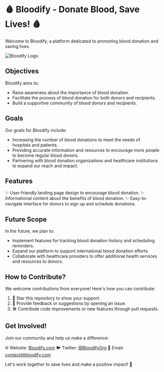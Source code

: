# 🩸 Bloodify - Donate Blood, Save Lives! 🩸

Welcome to Bloodify, a platform dedicated to promoting blood donation and saving lives. 

![Bloodify Logo](https://example.com/logo.png)

## Objectives

Bloodify aims to:
- Raise awareness about the importance of blood donation.
- Facilitate the process of blood donation for both donors and recipients.
- Build a supportive community of blood donors and recipients.

## Goals

Our goals for Bloodify include:
- Increasing the number of blood donations to meet the needs of hospitals and patients.
- Providing accurate information and resources to encourage more people to become regular blood donors.
- Partnering with blood donation organizations and healthcare institutions to expand our reach and impact.

## Features

✨ User-friendly landing page design to encourage blood donation.
✨ Informational content about the benefits of blood donation.
✨ Easy-to-navigate interface for donors to sign up and schedule donations.

## Future Scope

In the future, we plan to:
- Implement features for tracking blood donation history and scheduling reminders.
- Expand our platform to support international blood donation efforts.
- Collaborate with healthcare providers to offer additional health services and resources to donors.

## How to Contribute?

We welcome contributions from everyone! Here's how you can contribute:

1. 🌟 Star this repository to show your support.
2. 💬 Provide feedback or suggestions by opening an issue.
3. 🛠️ Contribute code improvements or new features through pull requests.

## Get Involved!

Join our community and help us make a difference:

🌐 Website: [Bloodify.com](https://www.bloodify.com)
🐦 Twitter: [@BloodifyOrg](https://twitter.com/BloodifyOrg)
📧 Email: contact@bloodify.com

Let's work together to save lives and make a positive impact! 💖
